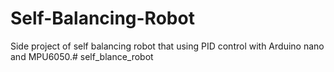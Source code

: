 # Self-Balancing-Robot
Side project of self balancing robot that using PID control with Arduino nano and MPU6050.# self_blance_robot
